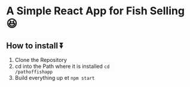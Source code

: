 # A Simple React App for Fish Selling 😆

## How to install ⏬

1. Clone the Repository<br>
2. cd into the Path where it is installed <code>cd /pathoffishapp</code><br>
3. Build everything up et <code>npm start</code><br>
